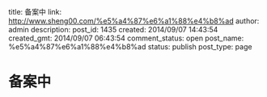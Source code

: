 title: 备案中
link: http://www.sheng00.com/%e5%a4%87%e6%a1%88%e4%b8%ad
author: admin
description: 
post_id: 1435
created: 2014/09/07 14:43:54
created_gmt: 2014/09/07 06:43:54
comment_status: open
post_name: %e5%a4%87%e6%a1%88%e4%b8%ad
status: publish
post_type: page

# 备案中

